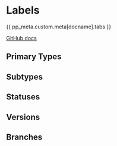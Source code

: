 # Labels


{{ pp_meta.custom.meta[docname].tabs }}


[GitHub docs](https://docs.github.com/en/issues/using-labels-and-milestones-to-track-work/managing-labels)


## Primary Types


## Subtypes

## Statuses

## Versions

## Branches